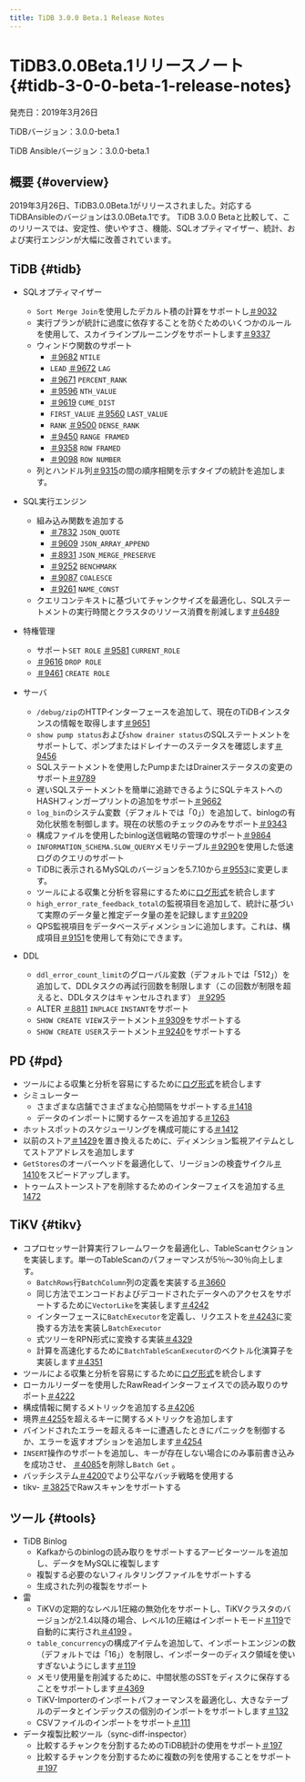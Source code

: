 ```yaml
---
title: TiDB 3.0.0 Beta.1 Release Notes
---
```


# TiDB3.0.0Beta.1リリースノート {#tidb-3-0-0-beta-1-release-notes}

発売日：2019年3月26日

TiDBバージョン：3.0.0-beta.1

TiDB Ansibleバージョン：3.0.0-beta.1

## 概要 {#overview}

2019年3月26日、TiDB3.0.0Beta.1がリリースされました。対応するTiDBAnsibleのバージョンは3.0.0Beta.1です。 TiDB 3.0.0 Betaと比較して、このリリースでは、安定性、使いやすさ、機能、SQLオプティマイザー、統計、および実行エンジンが大幅に改善されています。

## TiDB {#tidb}

-   SQLオプティマイザー
    -   `Sort Merge Join`を使用したデカルト積の計算をサポートし[＃9032](https://github.com/pingcap/tidb/pull/9037)
    -   実行プランが統計に過度に依存することを防ぐためのいくつかのルールを使用して、スカイラインプルーニングをサポートします[＃9337](https://github.com/pingcap/tidb/pull/9337)

    <!---->

    -   ウィンドウ関数のサポート
        -   [＃9682](https://github.com/pingcap/tidb/pull/9682) `NTILE`
        -   `LEAD` [＃9672](https://github.com/pingcap/tidb/pull/9672) `LAG`
        -   [＃9671](https://github.com/pingcap/tidb/pull/9671) `PERCENT_RANK`
        -   [＃9596](https://github.com/pingcap/tidb/pull/9596) `NTH_VALUE`
        -   [＃9619](https://github.com/pingcap/tidb/pull/9619) `CUME_DIST`
        -   `FIRST_VALUE` [＃9560](https://github.com/pingcap/tidb/pull/9560) `LAST_VALUE`
        -   `RANK` [＃9500](https://github.com/pingcap/tidb/pull/9500) `DENSE_RANK`
        -   [＃9450](https://github.com/pingcap/tidb/pull/9450) `RANGE FRAMED`
        -   [＃9358](https://github.com/pingcap/tidb/pull/9358) `ROW FRAMED`
        -   [＃9098](https://github.com/pingcap/tidb/pull/9098) `ROW NUMBER`

    <!---->

    -   列とハンドル列[＃9315](https://github.com/pingcap/tidb/pull/9315)の間の順序相関を示すタイプの統計を追加します。
-   SQL実行エンジン
    -   組み込み関数を追加する
        -   [＃7832](https://github.com/pingcap/tidb/pull/7832) `JSON_QUOTE`
        -   [＃9609](https://github.com/pingcap/tidb/pull/9609) `JSON_ARRAY_APPEND`
        -   [＃8931](https://github.com/pingcap/tidb/pull/8931) `JSON_MERGE_PRESERVE`
        -   [＃9252](https://github.com/pingcap/tidb/pull/9252) `BENCHMARK`
        -   [＃9087](https://github.com/pingcap/tidb/pull/9087) `COALESCE`
        -   [＃9261](https://github.com/pingcap/tidb/pull/9261) `NAME_CONST`

    <!---->

    -   クエリコンテキストに基づいてチャンクサイズを最適化し、SQLステートメントの実行時間とクラスタのリソース消費を削減します[＃6489](https://github.com/pingcap/tidb/issues/6489)
-   特権管理
    -   サポート`SET ROLE` [＃9581](https://github.com/pingcap/tidb/pull/9581) `CURRENT_ROLE`
    -   [＃9616](https://github.com/pingcap/tidb/pull/9616) `DROP ROLE`
    -   [＃9461](https://github.com/pingcap/tidb/pull/9461) `CREATE ROLE`
-   サーバ
    -   `/debug/zip`のHTTPインターフェースを追加して、現在のTiDBインスタンスの情報を取得します[＃9651](https://github.com/pingcap/tidb/pull/9651)
    -   `show pump status`および`show drainer status`のSQLステートメントをサポートして、ポンプまたはドレイナーのステータスを確認します[＃9456](https://github.com/pingcap/tidb/pull/9456)
    -   SQLステートメントを使用したPumpまたはDrainerステータスの変更のサポート[＃9789](https://github.com/pingcap/tidb/pull/9789)
    -   遅いSQLステートメントを簡単に追跡できるようにSQLテキストへのHASHフィンガープリントの追加をサポート[＃9662](https://github.com/pingcap/tidb/pull/9662)
    -   `log_bin`のシステム変数（デフォルトでは「0」）を追加して、binlogの有効化状態を制御します。現在の状態のチェックのみをサポート[＃9343](https://github.com/pingcap/tidb/pull/9343)
    -   構成ファイルを使用したbinlog送信戦略の管理のサポート[＃9864](https://github.com/pingcap/tidb/pull/9864)
    -   `INFORMATION_SCHEMA.SLOW_QUERY`メモリテーブル[＃9290](https://github.com/pingcap/tidb/pull/9290)を使用した低速ログのクエリのサポート
    -   TiDBに表示されるMySQLのバージョンを5.7.10から[＃9553](https://github.com/pingcap/tidb/pull/9553)に変更します。
    -   ツールによる収集と分析を容易にするために[ログ形式](https://github.com/tikv/rfcs/blob/master/text/0018-unified-log-format.md)を統合します
    -   `high_error_rate_feedback_total`の監視項目を追加して、統計に基づいて実際のデータ量と推定データ量の差を記録します[＃9209](https://github.com/pingcap/tidb/pull/9209)
    -   QPS監視項目をデータベースディメンションに追加します。これは、構成項目[＃9151](https://github.com/pingcap/tidb/pull/9151)を使用して有効にできます。
-   DDL
    -   `ddl_error_count_limit`のグローバル変数（デフォルトでは「512」）を追加して、DDLタスクの再試行回数を制限します（この回数が制限を超えると、DDLタスクはキャンセルされます） [＃9295](https://github.com/pingcap/tidb/pull/9295)
    -   ALTER [＃8811](https://github.com/pingcap/tidb/pull/8811) `INPLACE` `INSTANT`をサポート
    -   `SHOW CREATE VIEW`ステートメント[＃9309](https://github.com/pingcap/tidb/pull/9309)をサポートする
    -   `SHOW CREATE USER`ステートメント[＃9240](https://github.com/pingcap/tidb/pull/9240)をサポートする

## PD {#pd}

-   ツールによる収集と分析を容易にするために[ログ形式](https://github.com/tikv/rfcs/blob/master/text/2018-12-19-unified-log-format.md)を統合します
-   シミュレーター
    -   さまざまな店舗でさまざまな心拍間隔をサポートする[＃1418](https://github.com/pingcap/pd/pull/1418)
    -   データのインポートに関するケースを追加する[＃1263](https://github.com/pingcap/pd/pull/1263)
-   ホットスポットのスケジューリングを構成可能にする[＃1412](https://github.com/pingcap/pd/pull/1412)
-   以前のストア[＃1429](https://github.com/pingcap/pd/pull/1429)を置き換えるために、ディメンション監視アイテムとしてストアアドレスを追加します
-   `GetStores`のオーバーヘッドを最適化して、リージョンの検査サイクル[＃1410](https://github.com/pingcap/pd/pull/1410)をスピードアップします。
-   トゥームストーンストアを削除するためのインターフェイスを追加する[＃1472](https://github.com/pingcap/pd/pull/1472)

## TiKV {#tikv}

-   コプロセッサー計算実行フレームワークを最適化し、TableScanセクションを実装します。単一のTableScanのパフォーマンスが5％〜30％向上します。
    -   `BatchRows`行`BatchColumn`列の定義を実装する[＃3660](https://github.com/tikv/tikv/pull/3660)
    -   同じ方法でエンコードおよびデコードされたデータへのアクセスをサポートするために`VectorLike`を実装します[＃4242](https://github.com/tikv/tikv/pull/4242)
    -   インターフェースに`BatchExecutor`を定義し、リクエストを[＃4243](https://github.com/tikv/tikv/pull/4243)に変換する方法を実装し`BatchExecutor`
    -   式ツリーをRPN形式に変換する実装[＃4329](https://github.com/tikv/tikv/pull/4329)
    -   計算を高速化するために`BatchTableScanExecutor`のベクトル化演算子を実装します[＃4351](https://github.com/tikv/tikv/pull/4351)
-   ツールによる収集と分析を容易にするために[ログ形式](https://github.com/tikv/rfcs/blob/master/text/2018-12-19-unified-log-format.md)を統合します
-   ローカルリーダーを使用したRawReadインターフェイスでの読み取りのサポート[＃4222](https://github.com/tikv/tikv/pull/4222)
-   構成情報に関するメトリックを追加する[＃4206](https://github.com/tikv/tikv/pull/4206)
-   境界[＃4255](https://github.com/tikv/tikv/pull/4255)を超えるキーに関するメトリックを追加します
-   バインドされたエラーを超えるキーに遭遇したときにパニックを制御するか、エラーを返すオプションを追加します[＃4254](https://github.com/tikv/tikv/pull/4254)
-   `INSERT`操作のサポートを追加し、キーが存在しない場合にのみ事前書き込みを成功させ、 [＃4085](https://github.com/tikv/tikv/pull/4085)を削除し`Batch Get` 。
-   バッチシステム[＃4200](https://github.com/tikv/tikv/pull/4200)でより公平なバッチ戦略を使用する
-   tikv- [＃3825](https://github.com/tikv/tikv/pull/3825)でRawスキャンをサポートする

## ツール {#tools}

-   TiDB Binlog
    -   Kafkaからのbinlogの読み取りをサポートするアービターツールを追加し、データをMySQLに複製します
    -   複製する必要のないフィルタリングファイルをサポートする
    -   生成された列の複製をサポート
-   雷
    -   TiKVの定期的なレベル1圧縮の無効化をサポートし、TiKVクラスタのバージョンが2.1.4以降の場合、レベル1の圧縮はインポートモード[＃119](https://github.com/pingcap/tidb-lightning/pull/119)で自動的に実行され[＃4199](https://github.com/tikv/tikv/pull/4199) 。
    -   `table_concurrency`の構成アイテムを追加して、インポートエンジンの数（デフォルトでは「16」）を制限し、インポーターのディスク領域を使いすぎないようにします[＃119](https://github.com/pingcap/tidb-lightning/pull/119)
    -   メモリ使用量を削減するために、中間状態のSSTをディスクに保存することをサポートします[＃4369](https://github.com/tikv/tikv/pull/4369)
    -   TiKV-Importerのインポートパフォーマンスを最適化し、大きなテーブルのデータとインデックスの個別のインポートをサポートします[＃132](https://github.com/pingcap/tidb-lightning/pull/132)
    -   CSVファイルのインポートをサポート[＃111](https://github.com/pingcap/tidb-lightning/pull/111)
-   データ複製比較ツール（sync-diff-inspector）
    -   比較するチャンクを分割するためのTiDB統計の使用をサポート[＃197](https://github.com/pingcap/tidb-tools/pull/197)
    -   比較するチャンクを分割するために複数の列を使用することをサポート[＃197](https://github.com/pingcap/tidb-tools/pull/197)
